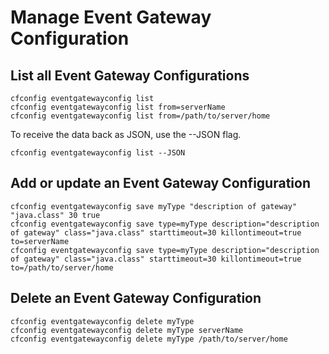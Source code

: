 # Manage Event Gateway Configuration

## List all Event Gateway Configurations

```text
cfconfig eventgatewayconfig list
cfconfig eventgatewayconfig list from=serverName
cfconfig eventgatewayconfig list from=/path/to/server/home
```

To receive the data back as JSON, use the --JSON flag.

```text
cfconfig eventgatewayconfig list --JSON
```

## Add or update an Event Gateway Configuration

```text
cfconfig eventgatewayconfig save myType "description of gateway" "java.class" 30 true
cfconfig eventgatewayconfig save type=myType description="description of gateway" class="java.class" starttimeout=30 killontimeout=true to=serverName
cfconfig eventgatewayconfig save type=myType description="description of gateway" class="java.class" starttimeout=30 killontimeout=true to=/path/to/server/home
```

## Delete an Event Gateway Configuration

```text
cfconfig eventgatewayconfig delete myType
cfconfig eventgatewayconfig delete myType serverName
cfconfig eventgatewayconfig delete myType /path/to/server/home
```

